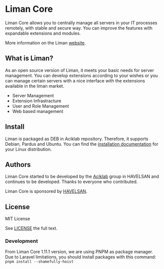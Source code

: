 # Liman Core

Liman Core allows you to centrally manage all servers in your IT processes remotely, with stable and secure way. You can improve the features with expandable extensions and modules. 

More information on the Liman [website](https://liman.dev).

## What is Liman?

As an open source version of Liman, it meets your basic needs for server management. You can develop extensions according to your wishes or you can manage certain servers with a nice interface with the extensions available in the liman market.

* Server Management
* Extension Infrastracture
* User and Role Management
* Web based management

## Install

Liman is packaged as DEB in Aciklab repository. Therefore, it supports Debian, Pardus and Ubuntu.
You can find the [installation documentation](https://docs.liman.dev/start/installing) for your Linux distribution.

## Authors

Liman Core started to be developed by the [Aciklab](https://aciklab.org) group in HAVELSAN and continues to be developed. Thanks to everyone who contributed.

Liman Core is sponsored by [HAVELSAN](https://havelsan.com.tr/en).

## License

MIT License


See [LICENSE](https://github.com/limanmys/core/blob/master/LICENSE) the full text.

### Development

From Liman Core 1.11.1 version, we are using PNPM as package manager. Due to Laravel limitations, you should install packages with this command:  `pnpm install --shamefully-hoist`
